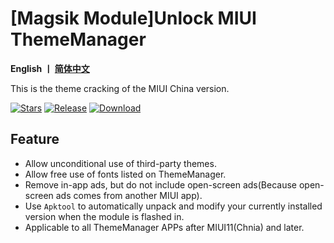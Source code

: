 # [Magsik Module]Unlock MIUI ThemeManager

__English 丨 [简体中文](https://github.com/YuKongA/Unlock_MIUI_ThemeManager/blob/main/README.md)__

This is the theme cracking of the MIUI China version.

[![Stars](https://img.shields.io/github/stars/YuKongA/Unlock_MIUI_ThemeManager?label=stars)](https://github.com/YuKongA/Unlock_MIUI_ThemeManager) [![Release](https://img.shields.io/github/v/release/YuKongA/Unlock_MIUI_ThemeManager?label=release)](https://github.com/YuKongA/Unlock_MIUI_ThemeManager/releases/latest) [![Download](https://img.shields.io/github/downloads/YuKongA/Unlock_MIUI_ThemeManager/total)](https://github.com/YuKongA/Unlock_MIUI_ThemeManager/releases)

## Feature

- Allow unconditional use of third-party themes.
- Allow free use of fonts listed on ThemeManager.
- Remove in-app ads, but do not include open-screen ads(Because open-screen ads comes from another MIUI app).
- Use `Apktool` to automatically unpack and modify your currently installed version when the module is flashed in.
- Applicable to all ThemeManager APPs after MIUI11(Chnia) and later.
